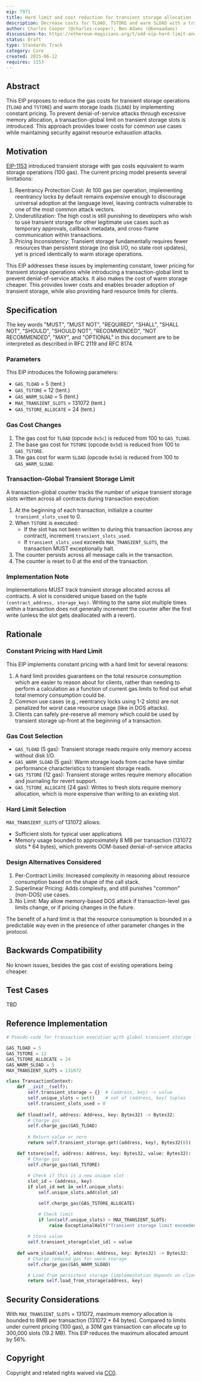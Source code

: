 ```yaml
---
eip: 7971
title: Hard limit and cost reduction for transient storage allocation
description: Decrease costs for TLOAD, TSTORE and warm SLOAD with a transaction-global limit
author: Charles Cooper (@charles-cooper), Ben Adams (@benaadams)
discussions-to: https://ethereum-magicians.org/t/add-eip-hard-limit-and-cost-reduction-for-transient-storage-allocation/24542
status: Draft
type: Standards Track
category: Core
created: 2025-06-12
requires: 1153
---
```


## Abstract

This EIP proposes to reduce the gas costs for transient storage operations (`TLOAD` and `TSTORE`) and warm storage loads (`SLOAD`) by implementing constant pricing. To prevent denial-of-service attacks through excessive memory allocation, a transaction-global limit on transient storage slots is introduced. This approach provides lower costs for common use cases while maintaining security against resource exhaustion attacks.

## Motivation

[EIP-1153](./eip-1153.md) introduced transient storage with gas costs equivalent to warm storage operations (100 gas). The current pricing model presents several limitations:

1. Reentrancy Protection Cost: At 100 gas per operation, implementing reentrancy locks by default remains expensive enough to discourage universal adoption at the language level, leaving contracts vulnerable to one of the most common attack vectors.
2. Underutilization: The high cost is still punishing to developers who wish to use transient storage for other legitimate use cases such as temporary approvals, callback metadata, and cross-frame communication within transactions.
3. Pricing Inconsistency: Transient storage fundamentally requires fewer resources than persistent storage (no disk I/O, no state root updates), yet is priced identically to warm storage operations.

This EIP addresses these issues by implementing constant, lower pricing for transient storage operations while introducing a transaction-global limit to prevent denial-of-service attacks. It also makes the cost of warm storage cheaper. This provides lower costs and enables broader adoption of transient storage, while also providing hard resource limits for clients.

## Specification

The key words "MUST", "MUST NOT", "REQUIRED", "SHALL", "SHALL NOT", "SHOULD", "SHOULD NOT", "RECOMMENDED", "NOT RECOMMENDED", "MAY", and "OPTIONAL" in this document are to be interpreted as described in RFC 2119 and RFC 8174.

### Parameters

This EIP introduces the following parameters:

- `GAS_TLOAD` = 5 (tent.)
- `GAS_TSTORE` = 12 (tent.)
- `GAS_WARM_SLOAD` = 5 (tent.)
- `MAX_TRANSIENT_SLOTS` = 131072 (tent.)
- `GAS_TSTORE_ALLOCATE` = 24 (tent.)

### Gas Cost Changes

1. The gas cost for `TLOAD` (opcode `0x5c`) is reduced from 100 to `GAS_TLOAD`.
2. The base gas cost for `TSTORE` (opcode `0x5d`) is reduced from 100 to `GAS_TSTORE`.
3. The gas cost for warm `SLOAD` (opcode `0x54`) is reduced from 100 to `GAS_WARM_SLOAD`.

### Transaction-Global Transient Storage Limit

A transaction-global counter tracks the number of unique transient storage slots written across all contracts during transaction execution:

1. At the beginning of each transaction, initialize a counter `transient_slots_used` to 0.
2. When `TSTORE` is executed:
   - If the slot has not been written to during this transaction (across any contract), increment `transient_slots_used`.
   - If `transient_slots_used` exceeds `MAX_TRANSIENT_SLOTS`, the transaction MUST exceptionally halt.
3. The counter persists across all message calls in the transaction.
4. The counter is reset to 0 at the end of the transaction.

### Implementation Note

Implementations MUST track transient storage allocated across all contracts. A slot is considered unique based on the tuple `(contract_address, storage_key)`. Writing to the same slot multiple times within a transaction does not generally increment the counter after the first write (unless the slot gets deallocated with a revert).

## Rationale

### Constant Pricing with Hard Limit

This EIP implements constant pricing with a hard limit for several reasons:

1. A hard limit provides guarantees on the total resource consumption which are easier to reason about for clients, rather than needing to perform a calculation as a function of current gas limits to find out what total memory consumption could be.
2. Common use cases (e.g., reentrancy locks using 1-2 slots) are not penalized for worst case resource usage (like in DOS attacks).
3. Clients can safely pre-reserve all memory which could be used by transient storage up-front at the beginning of a transaction.

### Gas Cost Selection

- `GAS_TLOAD` (5 gas): Transient storage reads require only memory access without disk I/O.
- `GAS_WARM_SLOAD` (5 gas): Warm storage loads from cache have similar performance characteristics to transient storage reads.
- `GAS_TSTORE` (12 gas): Transient storage writes require memory allocation and journaling for revert support.
- `GAS_TSTORE_ALLOCATE` (24 gas): Writes to fresh slots require memory allocation, which is more expensive than writing to an existing slot.

### Hard Limit Selection

`MAX_TRANSIENT_SLOTS` of 131072 allows:

- Sufficient slots for typical user applications
- Memory usage bounded to approximately 8 MB per transaction (131072 slots * 64 bytes), which prevents OOM-based denial-of-service attacks

### Design Alternatives Considered

1. Per-Contract Limits: Increased complexity in reasoning about resource consumption based on the shape of the call stack.
2. Superlinear Pricing: Adds complexity, and still punishes "common" (non-DOS) use cases.
3. No Limit: May allow memory-based DOS attack if transaction-level gas limits change, or if pricing changes in the future.

The benefit of a hard limit is that the resource consumption is bounded in a predictable way even in the presence of other parameter changes in the protocol.

## Backwards Compatibility

No known issues, besides the gas cost of existing operations being cheaper.

## Test Cases

TBD

## Reference Implementation

```python
# Pseudo-code for transaction execution with global transient storage limit

GAS_TLOAD = 5
GAS_TSTORE = 12
GAS_TSTORE_ALLOCATE = 24
GAS_WARM_SLOAD = 5
MAX_TRANSIENT_SLOTS = 131072

class TransactionContext:
    def __init__(self):
        self.transient_storage = {}  # (address, key) -> value
        self.unique_slots = set()    # set of (address, key) tuples
        self.transient_slots_used = 0
    
    def tload(self, address: Address, key: Bytes32) -> Bytes32:
        # Charge gas
        self.charge_gas(GAS_TLOAD)
        
        # Return value or zero
        return self.transient_storage.get((address, key), Bytes32(0))

    def tstore(self, address: Address, key: Bytes32, value: Bytes32):
        # Charge gas
        self.charge_gas(GAS_TSTORE)
        
        # Check if this is a new unique slot
        slot_id = (address, key)
        if slot_id not in self.unique_slots:
            self.unique_slots.add(slot_id)

            self.charge_gas(GAS_TSTORE_ALLOCATE)

            # Check limit
            if len(self.unique_slots) > MAX_TRANSIENT_SLOTS:
                raise ExceptionalHalt("Transient storage limit exceeded")
        
        # Store value
        self.transient_storage[slot_id] = value
    
    def warm_sload(self, address: Address, key: Bytes32) -> Bytes32:
        # Charge reduced gas for warm storage
        self.charge_gas(GAS_WARM_SLOAD)

        # Load from persistent storage (implementation depends on client)
        return self.load_from_storage(address, key)
```

## Security Considerations

With `MAX_TRANSIENT_SLOTS` = 131072, maximum memory allocation is bounded to 8MB per transaction (131072 * 64 bytes). Compared to limits under current pricing (100 gas), a 30M gas transaction can allocate up to 300,000 slots (19.2 MB). This EIP reduces the maximum allocated amount by 56%.

## Copyright

Copyright and related rights waived via [CC0](../LICENSE.md).
